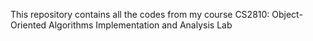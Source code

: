 This repository contains all the codes from my course CS2810: Object-Oriented Algorithms Implementation and Analysis Lab
